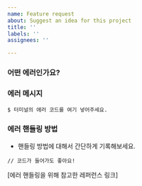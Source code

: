 ```yaml
---
name: Feature request
about: Suggest an idea for this project
title: ''
labels: ''
assignees: ''

---
```


### 어떤 에러인가요?
### 에러 메시지
```
$ 터미널의 에러 코드를 여기 넣어주세요.
```
### 에러 핸들링 방법
- 핸들링 방법에 대해서 간단하게 기록해보세요.
```
// 코드가 들어가도 좋아요!
```
[에러 핸들링을 위해 참고한 레퍼런스 링크]
